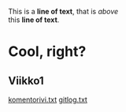 This is a **line of text**, that is *above*\
this **line of text**.

# Cool, right?

## Viikko1
[komentorivi.txt](https://github.com/SirVeggie/otm-harjoitustyo/blob/master/laskarit/viikko1/komentorivi.txt)
[gitlog.txt](https://github.com/SirVeggie/otm-harjoitustyo/blob/master/laskarit/viikko1/gitlog.txt)
